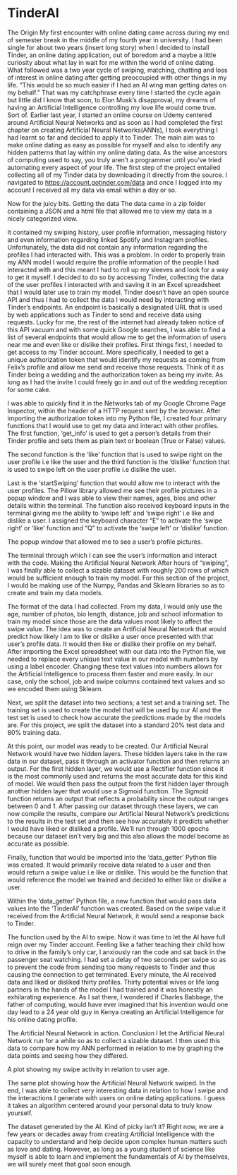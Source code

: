 # TinderAI
The Origin
My first encounter with online dating came across during my end of semester break in the middle of my fourth year in university.
I had been single for about two years (insert long story) when I decided to install Tinder, an online dating application, out of boredom and a maybe a little curiosity about what lay in wait for me within the world of online dating.
What followed was a two year cycle of swiping, matching, chatting and loss of interest in online dating after getting preoccupied with other things in my life.
“This would be so much easier if I had an AI wing man getting dates on my behalf.”
That was my catchphrase every time I started the cycle again but little did I know that soon, to Elon Musk’s disapproval, my dreams of having an Artificial Intelligence controlling my love life would come true. Sort of.
Earlier last year, I started an online course on Udemy centered around Artificial Neural Networks and as soon as I had completed the first chapter on creating Artificial Neural Networks(ANNs), I took everything I had learnt so far and decided to apply it to Tinder. The main aim was to make online dating as easy as possible for myself and also to identify any hidden patterns that lay within my online dating data. As the wise ancestors of computing used to say, you truly aren’t a programmer until you’ve tried automating every aspect of your life.
The first step of the project entailed collecting all of my Tinder data by downloading it directly from the source. I navigated to https://account.gotinder.com/data and once I logged into my account I received all my data via email within a day or so.

Now for the juicy bits.
Getting the data
The data came in a zip folder containing a JSON and a html file that allowed me to view my data in a nicely categorized view.

It contained my swiping history, user profile information, messaging history and even information regarding linked Spotify and Instagram profiles. Unfortunately, the data did not contain any information regarding the profiles I had interacted with.
This was a problem.
In order to properly train my ANN model I would require the profile information of the people I had interacted with and this meant I had to roll up my sleeves and look for a way to get it myself. I decided to do so by accessing Tinder, collecting the data of the user profiles I interacted with and saving it in an Excel spreadsheet that I would later use to train my model.
Tinder doesn’t have an open source API and thus I had to collect the data I would need by interacting with Tinder’s endpoints. An endpoint is basically a designated URL that is used by web applications such as Tinder to send and receive data using requests.
Lucky for me, the rest of the internet had already taken notice of this API vacuum and with some quick Google searches, I was able to find a list of several endpoints that would allow me to get the information of users near me and even like or dislike their profiles.
First things first, I needed to get access to my Tinder account. More specifically, I needed to get a unique authorization token that would identify my requests as coming from Felix’s profile and allow me send and receive those requests. Think of it as Tinder being a wedding and the authorization token as being my invite. As long as I had the invite I could freely go in and out of the wedding reception for some cake.

I was able to quickly find it in the Networks tab of my Google Chrome Page Inspector, within the header of a HTTP request sent by the browser. After importing the authorization token into my Python file, I created four primary functions that I would use to get my data and interact with other profiles.
The first function, ‘get_info’ is used to get a person’s details from their Tinder profile and sets them as plain text or boolean (True or False) values.

The second function is the ‘like’ function that is used to swipe right on the user profile i.e like the user and the third function is the ‘dislike’ function that is used to swipe left on the user profile i.e dislike the user.

Last is the ‘startSwiping’ function that would allow me to interact with the user profiles. The Pillow library allowed me see their profile pictures in a popup window and I was able to view their names, ages, bios and other details within the terminal. The function also received keyboard inputs in the terminal giving me the ability to ‘swipe left’ and ‘swipe right’ i.e like and dislike a user.
I assigned the keyboard character “E” to activate the ‘swipe right’ or ‘like’ function and “Q” to activate the ‘swipe left’ or ‘dislike’ function.


The popup window that allowed me to see a user’s profile pictures.

The terminal through which I can see the user’s information and interact with the code.
Making the Artificial Neural Network
After hours of “swiping”, I was finally able to collect a sizable dataset with roughly 200 rows of which would be sufficient enough to train my model. For this section of the project, I would be making use of the Numpy, Pandas and Sklearn libraries so as to create and train my data models.

The format of the data I had collected.
From my data, I would only use the age, number of photos, bio length, distance, job and school information to train my model since those are the data values most likely to affect the swipe value.
The idea was to create an Artificial Neural Network that would predict how likely I am to like or dislike a user once presented with that user’s profile data. It would then like or dislike their profile on my behalf.
After importing the Excel spreadsheet with our data into the Python file, we needed to replace every unique text value in our model with numbers by using a label encoder. Changing these text values into numbers allows for the Artificial Intelligence to process them faster and more easily. In our case, only the school, job and swipe columns contained text values and so we encoded them using Sklearn.

Next, we split the dataset into two sections; a test set and a training set. The training set is used to create the model that will be used by our AI and the test set is used to check how accurate the predictions made by the models are. For this project, we split the dataset into a standard 20% test data and 80% training data.

At this point, our model was ready to be created. Our Artificial Neural Network would have two hidden layers. These hidden layers take in the raw data in our dataset, pass it through an activator function and then returns an output. For the first hidden layer, we would use a Rectifier function since it is the most commonly used and returns the most accurate data for this kind of model. We would then pass the output from the first hidden layer through another hidden layer that would use a Sigmoid function. The Sigmoid function returns an output that reflects a probability since the output ranges between 0 and 1.
After passing our dataset through these layers, we can now compile the results, compare our Artificial Neural Network’s predictions to the results in the test set and then see how accurately it predicts whether I would have liked or disliked a profile. We’ll run through 1000 epochs because our dataset isn’t very big and this also allows the model become as accurate as possible.

Finally, function that would be imported into the ‘data_getter’ Python file was created. It would primarily receive data related to a user and then would return a swipe value i.e like or dislike. This would be the function that would reference the model we trained and decided to either like or dislike a user.

Within the ‘data_getter’ Python file, a new function that would pass data values into the ‘TinderAI’ function was created. Based on the swipe value it received from the Artificial Neural Network, it would send a response back to Tinder.

The function used by the AI to swipe.
Now it was time to let the AI have full reign over my Tinder account. Feeling like a father teaching their child how to drive in the family’s only car, I anxiously ran the code and sat back in the passenger seat watching. I had set a delay of two seconds per swipe so as to prevent the code from sending too many requests to Tinder and thus causing the connection to get terminated.
Every minute, the AI received data and liked or disliked thirty profiles. Thirty potential wives or life long partners in the hands of the model I had trained and it was honestly an exhilarating experience. As I sat there, I wondered if Charles Babbage, the father of computing, would have ever imagined that his invention would one day lead to a 24 year old guy in Kenya creating an Artificial Intelligence for his online dating profile.

The Artificial Neural Network in action.
Conclusion
I let the Artificial Neural Network run for a while so as to collect a sizable dataset. I then used this data to compare how my ANN performed in relation to me by graphing the data points and seeing how they differed.

A plot showing my swipe activity in relation to user age.

The same plot showing how the Artificial Neural Network swiped.
In the end, I was able to collect very interesting data in relation to how I swipe and the interactions I generate with users on online dating applications. I guess it takes an algorithm centered around your personal data to truly know yourself.

The dataset generated by the AI. Kind of picky isn’t it?
Right now, we are a few years or decades away from creating Artificial Intelligence with the capacity to understand and help decide upon complex human matters such as love and dating. However, as long as a young student of science like myself is able to learn and implement the fundamentals of AI by themselves, we will surely meet that goal soon enough.
